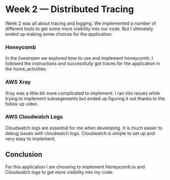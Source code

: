 # Week 2 — Distributed Tracing

Week 2 was all about tracing and logging. We implemented a number of different tools to get some more visibility into our code. But I ultimately ended up making some choices for the application.

### Honeycomb
In the livestream we explored how to use and implement honeycomb. I followed the instructions and successfully got traces for the application in the home_activities.

### AWS Xray
Xray was a little bit more complicated to implement. I ran into issues while trying to implement subsegements but ended up figuring it out thanks to the follow up video. 

### AWS Cloudwatch Logs
Cloudwatch logs are essential for me when developing. It is much easier to debug issues with cloudwatch logs. Cloudwatch is simple to set up and very easy to implement.


## Conclusion
For this application I am choosing to implement Honeycomb.io and Cloudwatch logs to get more visibility into my code.